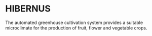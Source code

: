 # HIBERNUS
The automated greenhouse cultivation system provides a suitable microclimate for the production of fruit, flower and vegetable crops.
